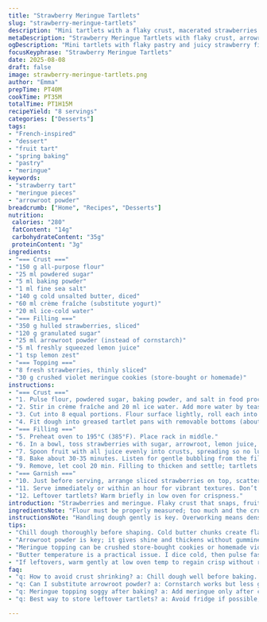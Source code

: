 ```yaml
---
title: "Strawberry Meringue Tartlets"
slug: "strawberry-meringue-tartlets"
description: "Mini tartlets with a flaky crust, macerated strawberries thickened with arrowroot, topped with fresh berries and crunchy violet meringue pieces. Uses less sugar, swaps yogurt for crème fraîche for richness. A bit of lemon zest wakes the filling. Bake until golden edges and bubbling juices. Perfect balance of crisp and soft textures with sweet acidity and delicate floral notes from the meringue."
metaDescription: "Strawberry Meringue Tartlets with flaky crust, arrowroot-thickened berries, fresh fruit topping, and crunchy violet meringue pieces. Bake until golden edges show."
ogDescription: "Mini tartlets with flaky pastry and juicy strawberry filling thickened by arrowroot, topped with fresh berries and violet meringue crunch. Bake for color cues."
focusKeyphrase: "Strawberry Meringue Tartlets"
date: 2025-08-08
draft: false
image: strawberry-meringue-tartlets.png
author: "Emma"
prepTime: PT40M
cookTime: PT35M
totalTime: PT1H15M
recipeYield: "8 servings"
categories: ["Desserts"]
tags:
- "French-inspired"
- "dessert"
- "fruit tart"
- "spring baking"
- "pastry"
- "meringue"
keywords:
- "strawberry tart"
- "meringue pieces"
- "arrowroot powder"
breadcrumb: ["Home", "Recipes", "Desserts"]
nutrition: 
 calories: "280"
 fatContent: "14g"
 carbohydrateContent: "35g"
 proteinContent: "3g"
ingredients:
- "=== Crust ==="
- "150 g all-purpose flour"
- "25 ml powdered sugar"
- "5 ml baking powder"
- "1 ml fine sea salt"
- "140 g cold unsalted butter, diced"
- "60 ml crème fraîche (substitute yogurt)"
- "20 ml ice-cold water"
- "=== Filling ==="
- "350 g hulled strawberries, sliced"
- "120 g granulated sugar"
- "25 ml arrowroot powder (instead of cornstarch)"
- "5 ml freshly squeezed lemon juice"
- "1 tsp lemon zest"
- "=== Topping ==="
- "8 fresh strawberries, thinly sliced"
- "30 g crushed violet meringue cookies (store-bought or homemade)"
instructions:
- "=== Crust ==="
- "1. Pulse flour, powdered sugar, baking powder, and salt in food processor. Add butter cubes. Pulse until mixture resembles coarse peas. Key here is cold butter chunks—not fully mixed—tiny lumps add flakiness."
- "2. Stir in crème fraîche and 20 ml ice water. Add more water by teaspoon if dough feels dry—but don't overwork. Pull dough out, press into a flattened log."
- "3. Cut into 8 equal portions. Flour surface lightly, roll each into discs about 12 cm diameter and 3 mm thick (a bit thinner than usual for a tender bite)."
- "4. Fit dough into greased tartlet pans with removable bottoms (about 9-10 cm). Press edges gently, no stretching allowed or crust will shrink. Chill for at least 25 minutes to prevent shrinkage during baking. This waiting is crucial. No skipping."
- "=== Filling ==="
- "5. Preheat oven to 195°C (385°F). Place rack in middle."
- "6. In a bowl, toss strawberries with sugar, arrowroot, lemon juice, and zest. Arrowroot gives better shine and clarity, plus slight glossy texture—different from dull starch."
- "7. Spoon fruit with all juice evenly into crusts, spreading so no lumps or crowding. Overflowing will be messy."
- "8. Bake about 30-35 minutes. Listen for gentle bubbling from the filling and watch crust edges turn golden brown with slight crisp. Darker than blond but not burned—they crisp up further out of oven."
- "9. Remove, let cool 20 min. Filling to thicken and settle; tartlets still warm but not hot is right."
- "=== Garnish ==="
- "10. Just before serving, arrange sliced strawberries on top, scatter crushed meringues. The meringue curls and softens slightly but keeps crunch contrast."
- "11. Serve immediately or within an hour for vibrant textures. Don’t refrigerate long—crust gets soggy, meringue melts."
- "12. Leftover tartlets? Warm briefly in low oven for crispness."
introduction: "Strawberries and meringue. Flaky crust that snaps, fruit filling that’s both luscious and sharp, and those shattering meringue bits on top. I’ve tried every starch from cornstarch to potato, but arrowroot shines here. It keeps juices clear, thick, with a slight spring. A tangy lemon twist makes all the difference, often overlooked. That crust? I used to skimp on chilling the dough. Big mistake. Shrinking, tough edges, all because I rushed. Crème fraîche swaps for yogurt this time—more fat, more flavor, less risk of soggy bottom. No fluffing around, just clean ingredients, solid technique. Tarts that sing. And yes, meringue cracks under the teeth releasing faint violet aroma. A little chaos on every bite."
ingredientsNote: "Flour must be properly measured; too much and the crust toughens. Powdered sugar adds subtle sweetness without grittiness; don’t swap with regular sugar. Crème fraîche adds richness and tender crumb; if unavailable, use full-fat Greek yogurt but expect slight tang. Butter absolutely cold, diced generously for texture. Ice water added sparingly to bind dough without dissolving butter chunks. Arrowroot powder chosen over corn starch or flour to maintain glossy, translucent filling with less chew. Lemon zest and juice brighten up strawberry's natural sweetness and deepen flavors. Meringue pieces crushed are a textural game changer—home-made or store-bought, violet flavor is nice but pure vanilla or almond also work well."
instructionsNote: "Handling dough gently is key. Overworking means dense crust, no flakiness. Chilling dough until firm gives it bite and holds shape during baking. Roll discs thinner than your usual to complement light filling without overwhelming. Preheat oven fully; baking at 195°C ensures crust browns without burning while filling thickens properly. Watch for bubbling edges as a doneness marker; bubbles mean juices are cooked and starting to thicken. Remove tarts from heat but cool briefly before topping, or melted meringue disappoints texturally. Add fresh strawberry slices last, for zing and freshness. Serve within an hour to maintain crispness of crust and crunch of meringue; refrigeration kills both. Crust can be nuked in a warm oven if day-old, but never soggy recent leftovers."
tips:
- "Chill dough thoroughly before shaping. Cold butter chunks create flakes, warm butter means dense crust. Roll slightly thinner than usual; helps balance tender filling without bulk. Watch dough texture closely—too sticky means add a touch ice water. Overkneading kills flake, so pulse or stir lightly. Dough resting 25 minutes minimum avoids shrinkage later. Grease pans well; removable bottoms ease release. Temperature right crucial; hot oven browns crust but don’t let sugar burn inside filling."
- "Arrowroot powder is key; it gives shine and thickens without gumminess. Substitute with cornstarch if needed, but arrowroot holds color better and thickens at lower temps. Mix sugar and arrowroot dry before tossing with fruit to avoid clumps. Lemon zest and juice brighten flavor—leave out zest and filling dulls. Stir gently, avoid smashing berries; preserve texture. Filling bubbling gently signals done. Overbaking dries fruit, underbaking stays runny. Watch crust edges, golden with slight crisp."
- "Meringue topping can be crushed store-bought cookies or homemade violet-flavored meringue. Freshness matters—crumbly but still holds crisp. Add meringue only after tarts cool slightly; melting ruins contrast. Meringue aroma hint from violet scent is subtle but noticeable in final bite. Use vanilla or almond meringue also if violet not on hand. Slicing additional strawberries for garnish gives zing and freshness; add last to avoid moisture softening crust immediately. Serve quickly after topping for best texture snaps."
- "Butter temperature is a practical issue. I dice cold, then pulse fast to avoid warming. If dough looks too crumbly when adding crème fraîche and water, add liquid teaspoon by teaspoon. Dough is forgiving but don’t overwork or risk dense bite. Dough chilling can’t be skipped—had to redo batches after skipping that. Roll discs on flour-dusted surface; light flour, otherwise crust toughens. Bake on middle rack for even heat distribution; racks too high or low cause uneven browning or soggy bottoms."
- "If leftovers, warm gently at low oven temp to regain crisp without remelting meringue. Refrigeration kills crunch fast; meringue melts and crust soggy. Reheat only shortly. Dough freezing possible before shaping: wrap tightly to prevent freezer burn, thaw in fridge overnight. Assemble fillings fresh after thaw. Watch filling bubbling cues again for doneness after reheating. Don’t overbake reheated tartlets; leftovers meant for immediate enjoyment or quick warm-up only."
faq:
- "q: How to avoid crust shrinking? a: Chill dough well before baking. Press edges gently, don’t stretch dough in pans. Cold dough keeps shape. Avoid overly hot oven start; allows gluten to relax. Also, flour surface lightly when rolling. Rest at least 25 min in fridge."
- "q: Can I substitute arrowroot powder? a: Cornstarch works but less glossy finish. Potato starch thickens too but changes texture. Arrowroot preferred for clarity and shine. Adjust quantities—less powder for cornstarch. Always mix with sugar before fruit for even coating."
- "q: Meringue topping soggy after baking? a: Add meringue only after cooling tart. Heat melts meringue. Cool 20 min minimum at room temp before topping. Store away from fridge to keep crunch. For longer hold, make meringue thicker or bake cookies separately then crush."
- "q: Best way to store leftover tartlets? a: Avoid fridge if possible; crust gets soggy. Store loosely covered at room temp up to an hour. For longer, remove meringue, refrigerate base separately. Warm briefly in low oven before serving. Freeze crust dough before baking, not whole tart. Don't combine storage methods carelessly; textures break down fast."

---
```

